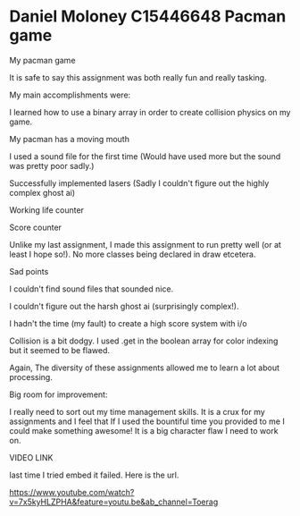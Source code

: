 # Daniel Moloney C15446648 Pacman game
My pacman game

It is safe to say this assignment was both really fun and really tasking.

My main accomplishments were:

  I learned how to use a binary array in order to create collision physics on my game.
  
  My pacman has a moving mouth
  
  I used a sound file for the first time (Would have used more but the sound was pretty poor sadly.)
  
  Successfully implemented lasers (Sadly I couldn't figure out the highly complex ghost ai)
  
  Working life counter
  
  Score counter
  
  Unlike my last assignment, I made this assignment to run pretty well (or at least I hope so!). No more classes being declared in draw     etcetera.
  
  
  Sad points
  
  I couldn't find sound files that sounded nice.
  
  I couldn't figure out the harsh ghost ai (surprisingly complex!).
  
  I hadn't the time (my fault) to create a high score system with i/o
  
  Collision is a bit dodgy. I used .get in the boolean array for color indexing but it seemed to be flawed.
  
  
  
  Again, The diversity of these assignments allowed me to learn a lot about processing.
  
  
  Big room for improvement:
  
  I really need to sort out my time management skills. It is a crux for my assignments and I feel that If I used the bountiful time you   provided to me I could make something awesome! It is a big character flaw I need to work on.
  
  
  VIDEO LINK
  
  last time I tried embed it failed. Here is the url.
  
  https://www.youtube.com/watch?v=7x5kyHLZPHA&feature=youtu.be&ab_channel=Toerag
